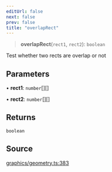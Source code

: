 ```yaml
---
editUrl: false
next: false
prev: false
title: "overlapRect"
---
```


> **overlapRect**(`rect1`, `rect2`): `boolean`

Test whether two rects are overlap or not

## Parameters

• **rect1**: `number`[][]

• **rect2**: `number`[][]

## Returns

`boolean`

## Source

[graphics/geometry.ts:383](https://github.com/dgmjs/dgmjs/blob/6298c851d69b83f472385d1ebb3c937ddb56985d/packages/core/src/graphics/geometry.ts#L383)
